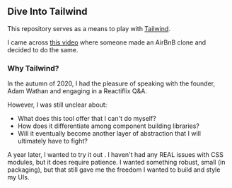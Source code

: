 ## Dive Into Tailwind

This repository serves as a means to play with [Tailwind](https://tailwindcss.com/). 

I came across [this video](https://www.youtube.com/watch?v=_HOV95Szb84) where someone made an AirBnB clone and decided to do the same.

### Why Tailwind?

In the autumn of 2020, I had the pleasure of speaking with the founder, Adam Wathan and engaging in a Reactiflix Q&A.  

However, I was still unclear about:

* What does this tool offer that I can't do myself?
* How does it differentiate among component building libraries?
* Will it eventually become another layer of abstraction that I will ultimately have to fight?

A year later, I wanted to try it out . I haven't had any REAL issues with CSS modules, but it does require patience. I wanted something robust, small (in packaging), but that still gave me the freedom I wanted to build and style my UIs. 
